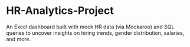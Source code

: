 # HR-Analytics-Project
An Excel dashboard built with mock HR data (via Mockaroo) and SQL queries to uncover insights on hiring trends, gender distribution, salaries, and more.
